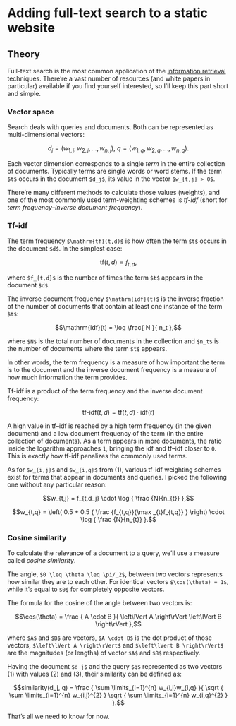 <!--
tags:
  - javascript
  - hacking-web
  - information-retrieval
description: How to implement a full-text search for a static website from scratch.
-->

# Adding full-text search to a static website



## Theory

Full-text search is the most common application of the [information retrieval](https://en.wikipedia.org/wiki/Information_retrieval) techniques. There’re a vast number of resources (and white papers in particular) available if you find yourself interested, so I’ll keep this part short and simple.

### Vector space

Search deals with queries and documents. Both can be represented as multi-dimensional vectors:

```math
d_j = ( w_{1,j} ,w_{2,j} , \dotsc ,w_{n,j} ), \:
q = ( w_{1,q} ,w_{2,q} , \dotsc ,w_{n,q} ).
```
<!--: caption="(1)" -->

Each vector dimension corresponds to a single _term_ in the entire collection of documents. Typically terms are single words or word stems. If the term `$t$` occurs in the document `$d_j$`, its value in the vector `$w_{t,j} > 0$`.

There’re many different methods to calculate those values (weights), and one of the most commonly used term-weighting schemes is _tf-idf_ (short for _term frequency–inverse document frequency_).

### Tf-idf

The term frequency `$\mathrm{tf}(t,d)$` is how often the term `$t$` occurs in the document `$d$`. In the simplest case:

```math
\mathrm{tf}(t,d) = f_{t,d},
```

where `$f_{t,d}$` is the number of times the term `$t$` appears in the document `$d$`.

The inverse document frequency `$\mathrm{idf}(t)$` is the inverse fraction of the number of documents that contain at least one instance of the term `$t$`:

```math
\mathrm{idf}(t) = \log \frac{ N }{ n_t },
```

where `$N$` is the total number of documents in the collection and `$n_t$` is the number of documents where the term `$t$` appears.

In other words, the term frequency is a measure of how important the term is to the document and the inverse document frequency is a measure of how much information the term provides.

Tf-idf is a product of the term frequency and the inverse document frequency:

```math
\text{tf-idf}(t,d) = \mathrm{tf}(t,d) \cdot \mathrm{idf}(t)
```

A high value in tf–idf is reached by a high term frequency (in the given document) and a low document frequency of the term (in the entire collection of documents). As a term appears in more documents, the ratio inside the logarithm approaches `1`, bringing the idf and tf–idf closer to `0`. This is exactly how tf-idf penalizes the commonly used terms.

As for `$w_{i,j}$` and `$w_{i,q}$` from (1), various tf-idf weighting schemes exist for terms that appear in documents and queries. I picked the following one without any particular reason:

```math
w_{t,j} = f_{t,d_j} \cdot \log { \frac {N}{n_{t}} },
```
<!--: caption="(2)" -->

```math
w_{t,q} = \left( 0.5 + 0.5 { \frac {f_{t,q}}{\max _{t}f_{t,q}} } \right) \cdot \log { \frac {N}{n_{t}} }.
```
<!--: caption="(3)" -->

### Cosine similarity

To calculate the relevance of a document to a query, we’ll use a measure called _cosine similarity_.

The angle, `$0 \leq \theta \leq \pi/_2$`, between two vectors represents how similar they are to each other. For identical vectors `$\cos(\theta) = 1$`, while it’s equal to `$0$` for completely opposite vectors.

The formula for the cosine of the angle between two vectors is:

```math
\cos(\theta) = \frac
{
  A \cdot B
}{
  \left\lVert A \right\rVert \left\lVert B \right\rVert
},
```

where `$A$` and `$B$` are vectors, `$A \cdot B$` is the dot product of those vectors, `$\left\lVert A \right\rVert$` and `$\left\lVert B \right\rVert$` are the magnitudes (or lengths) of vector `$A$` and `$B$` respectively.

Having the document `$d_j$` and the query `$q$` represented as two vectors (1) with values (2) and (3), their similarity can be defined as:

```math
similarity(d_j, q) = \frac
{
  \sum \limits_{i=1}^{n} w_{i,j}w_{i,q}
}{
  \sqrt { \sum \limits_{i=1}^{n} w_{i,j}^{2} }
  \sqrt { \sum \limits_{i=1}^{n} w_{i,q}^{2} }
}.
```
<!--: caption="(4)" -->

That’s all we need to know for now.
